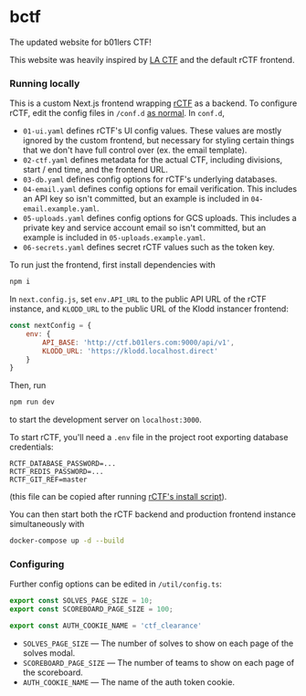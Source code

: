 # bctf

The updated website for b01lers CTF!

This website was heavily inspired by [LA CTF](https://platform.lac.tf/) and the default rCTF frontend.

### Running locally

This is a custom Next.js frontend wrapping [rCTF](https://rctf.redpwn.net/) as a backend. To configure rCTF, edit the
config files in `/conf.d` [as normal](https://rctf.redpwn.net/configuration/). In `conf.d`,

- `01-ui.yaml` defines rCTF's UI config values. These values are mostly ignored by the custom frontend, but necessary
for styling certain things that we don't have full control over (ex. the email template).
- `02-ctf.yaml` defines metadata for the actual CTF, including divisions, start / end time, and the frontend URL.
- `03-db.yaml` defines config options for rCTF's underlying databases.
- `04-email.yaml` defines config options for email verification. This includes an API key so isn't committed, but an
example is included in `04-email.example.yaml`.
- `05-uploads.yaml` defines config options for GCS uploads. This includes a private key and service account email so
isn't committed, but an example is included in `05-uploads.example.yaml`.
- `06-secrets.yaml` defines secret rCTF values such as the token key.

To run just the frontend, first install dependencies with
```bash
npm i
```
In `next.config.js`, set `env.API_URL` to the public API URL of the rCTF instance, and `KLODD_URL` to the public URL of
the Klodd instancer frontend:
```js
const nextConfig = {
    env: {
        API_BASE: 'http://ctf.b01lers.com:9000/api/v1',
        KLODD_URL: 'https://klodd.localhost.direct'
    }
}
```
Then, run
```bash
npm run dev
```
to start the development server on `localhost:3000`.

To start rCTF, you'll need a `.env` file in the project root exporting database credentials:
```env
RCTF_DATABASE_PASSWORD=...
RCTF_REDIS_PASSWORD=...
RCTF_GIT_REF=master
```
(this file can be copied after running [rCTF's install script](https://rctf.redpwn.net/installation/)).

You can then start both the rCTF backend and production frontend instance simultaneously with
```bash
docker-compose up -d --build
```

### Configuring
Further config options can be edited in `/util/config.ts`:
```ts
export const SOLVES_PAGE_SIZE = 10;
export const SCOREBOARD_PAGE_SIZE = 100;

export const AUTH_COOKIE_NAME = 'ctf_clearance'
```
- `SOLVES_PAGE_SIZE` — The number of solves to show on each page of the solves modal.
- `SCOREBOARD_PAGE_SIZE` — The number of teams to show on each page of the scoreboard.
- `AUTH_COOKIE_NAME` — The name of the auth token cookie.
